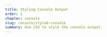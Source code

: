 ```yaml
---
title: Styling Console Output
order: 1
chapter: console
slug: console/styled-console
summary: Use CSS to style the console output.
---
```

